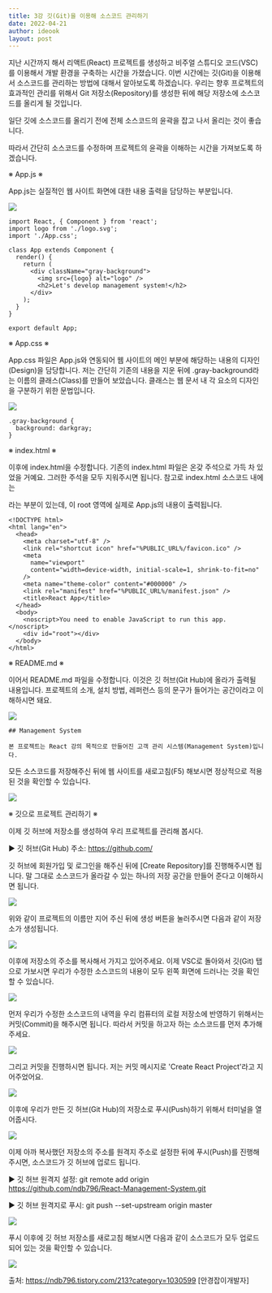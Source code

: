 ```yaml
---
title: 3강 깃(Git)을 이용해 소스코드 관리하기
date: 2022-04-21
author: ideook
layout: post
---
```


지난 시간까지 해서 리액트(React) 프로젝트를 생성하고 비주얼 스튜디오 코드(VSC)를 이용해서 개발 환경을 구축하는 시간을 가졌습니다. 이번 시간에는 깃(Git)을 이용해서 소스코드를 관리하는 방법에 대해서 알아보도록 하겠습니다. 우리는 향후 프로젝트의 효과적인 관리를 위해서 Git 저장소(Repository)를 생성한 뒤에 해당 저장소에 소스코드를 올리게 될 것입니다.

일단 깃에 소스코드를 올리기 전에 전체 소스코드의 윤곽을 잡고 나서 올리는 것이 좋습니다.

따라서 간단히 소스코드를 수정하며 프로젝트의 윤곽을 이해하는 시간을 가져보도록 하겠습니다.

※ App.js ※

App.js는 실질적인 웹 사이트 화면에 대한 내용 출력을 담당하는 부분입니다.

![](../../images/2022-04-21-11-22-52.png)

```
import React, { Component } from 'react';
import logo from './logo.svg';
import './App.css';

class App extends Component {
  render() {
    return (
      <div className="gray-background">
        <img src={logo} alt="logo" />
        <h2>Let's develop management system!</h2>
      </div>
    );
  }
}

export default App;
```

※ App.css ※

App.css 파일은 App.js와 연동되어 웹 사이트의 메인 부분에 해당하는 내용의 디자인(Design)을 담당합니다. 저는 간단히 기존의 내용을 지운 뒤에 .gray-background라는 이름의 클래스(Class)를 만들어 보았습니다. 클래스는 웹 문서 내 각 요소의 디자인을 구분하기 위한 문법입니다.

![](../../images/2022-04-21-11-23-09.png)

```
.gray-background {
  background: darkgray;
}
```

※ index.html ※

이후에 index.html을 수정합니다. 기존의 index.html 파일은 온갖 주석으로 가득 차 있었을 거예요. 그러한 주석을 모두 지워주시면 됩니다. 참고로 index.html 소스코드 내에는 <div id="root"></div>라는 부분이 있는데, 이 root 영역에 실제로 App.js의 내용이 출력됩니다.

```
<!DOCTYPE html>
<html lang="en">
  <head>
    <meta charset="utf-8" />
    <link rel="shortcut icon" href="%PUBLIC_URL%/favicon.ico" />
    <meta
      name="viewport"
      content="width=device-width, initial-scale=1, shrink-to-fit=no"
    />
    <meta name="theme-color" content="#000000" />
    <link rel="manifest" href="%PUBLIC_URL%/manifest.json" />
    <title>React App</title>
  </head>
  <body>
    <noscript>You need to enable JavaScript to run this app.</noscript>
    <div id="root"></div>
  </body>
</html>
```

※ README.md ※

이어서 README.md 파일을 수정합니다. 이것은 깃 허브(Git Hub)에 올라가 출력될 내용입니다. 프로젝트의 소개, 설치 방법, 레퍼런스 등의 문구가 들어가는 공간이라고 이해하시면 돼요.

![](../../images/2022-04-21-11-23-42.png)

```
## Management System

본 프로젝트는 React 강의 목적으로 만들어진 고객 관리 시스템(Management System)입니다.
```

모든 소스코드를 저장해주신 뒤에 웹 사이트를 새로고침(F5) 해보시면 정상적으로 적용된 것을 확인할 수 있습니다.

![](../../images/2022-04-21-11-24-11.png)

※ 깃으로 프로젝트 관리하기 ※

이제 깃 허브에 저장소를 생성하여 우리 프로젝트를 관리해 봅시다.

▶ 깃 허브(Git Hub) 주소: https://github.com/

깃 허브에 회원가입 및 로그인을 해주신 뒤에 [Create Repository]를 진행해주시면 됩니다. 말 그대로 소스코드가 올라갈 수 있는 하나의 저장 공간을 만들어 준다고 이해하시면 됩니다.

![](../../images/2022-04-21-11-24-17.png)

위와 같이 프로젝트의 이름만 지어 주신 뒤에 생성 버튼을 눌러주시면 다음과 같이 저장소가 생성됩니다.

![](../../images/2022-04-21-11-24-22.png)

이후에 저장소의 주소를 복사해서 가지고 있어주세요. 이제 VSC로 돌아와서 깃(Git) 탭으로 가보시면 우리가 수정한 소스코드의 내용이 모두 왼쪽 화면에 드러나는 것을 확인할 수 있습니다.

![](../../images/2022-04-21-11-24-28.png)

먼저 우리가 수정한 소스코드의 내역을 우리 컴퓨터의 로컬 저장소에 반영하기 위해서는 커밋(Commit)을 해주시면 됩니다. 따라서 커밋을 하고자 하는 소스코드를 먼저 추가해주세요.

![](../../images/2022-04-21-11-24-32.png)

그리고 커밋을 진행하시면 됩니다. 저는 커밋 메시지로 'Create React Project'라고 지어주었어요.

![](../../images/2022-04-21-11-24-37.png)

이후에 우리가 만든 깃 허브(Git Hub)의 저장소로 푸시(Push)하기 위해서 터미널을 열어줍시다.

![](../../images/2022-04-21-11-24-42.png)

이제 아까 복사했던 저장소의 주소를 원격지 주소로 설정한 뒤에 푸시(Push)를 진행해주시면, 소스코드가 깃 허브에 업로드 됩니다.

▶ 깃 허브 원격지 설정: git remote add origin https://github.com/ndb796/React-Management-System.git

▶ 깃 허브 원격지로 푸시: git push --set-upstream origin master

![](../../images/2022-04-21-11-24-46.png)

푸시 이후에 깃 허브 저장소를 새로고침 해보시면 다음과 같이 소스코드가 모두 업로드 되어 있는 것을 확인할 수 있습니다.

![](../../images/2022-04-21-11-25-15.png)

출처: https://ndb796.tistory.com/213?category=1030599 [안경잡이개발자]
